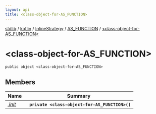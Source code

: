 ```yaml
---
layout: api
title: <class-object-for-AS_FUNCTION>
---
```

[stdlib](../../../../index.md) / [kotlin](../../../index.md) / [InlineStrategy](../../index.md) / [AS_FUNCTION](../index.md) / [<class-object-for-AS_FUNCTION>](index.md)

# <class-object-for-AS_FUNCTION>

```
public object <class-object-for-AS_FUNCTION>
```

## Members

| Name | Summary |
|------|---------|
|[*.init*](_init_.md)|&nbsp;&nbsp;**`private <class-object-for-AS_FUNCTION>()`**<br>|
